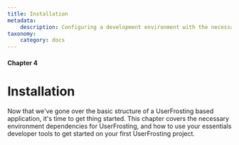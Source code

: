 ```yaml
---
title: Installation
metadata:
    description: Configuring a development environment with the necessary dependencies for UserFrosting, and using Bakery to get started on your first UserFrosting project.
taxonomy:
    category: docs
---
```


#### Chapter 4

# Installation

Now that we've gone over the basic structure of a UserFrosting based application, it's time to get thing started. This chapter covers the necessary environment dependencies for UserFrosting, and how to use your essentials developer tools to get started on your first UserFrosting project.
